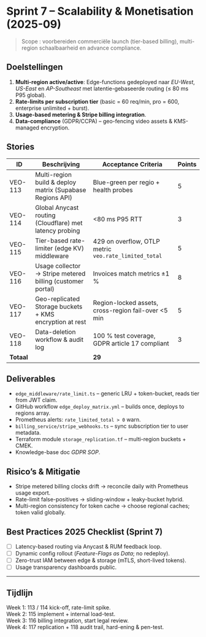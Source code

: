 # Sprint 7 – Scalability & Monetisation (2025-09)

> Scope : voorbereiden commerciële launch (tier-based billing), multi-region schaalbaarheid en advance compliance.

## Doelstellingen
1. **Multi-region active/active**: Edge-functions gedeployed naar _EU-West_, _US-East_ en _AP-Southeast_ met latentie-gebaseerde routing (≤ 80 ms P95 global).
2. **Rate-limits per subscription tier** (basic = 60 req/min, pro = 600, enterprise unlimited + burst).  
3. **Usage-based metering & Stripe billing integration**.
4. **Data-compliance** (GDPR/CCPA) – geo-fencing video assets & KMS-managed encryption.

## Stories
| ID | Beschrijving | Acceptance Criteria | Points |
|----|--------------|---------------------|--------|
| VEO-113 | Multi-region build & deploy matrix (Supabase Regions API) | Blue-green per regio + health probes | 5 |
| VEO-114 | Global Anycast routing (Cloudflare) met latency probing | <80 ms P95 RTT | 3 |
| VEO-115 | Tier-based rate-limiter (edge KV) middleware | 429 on overflow, OTLP metric `veo.rate_limited_total` | 5 |
| VEO-116 | Usage collector → Stripe metered billing (customer portal) | Invoices match metrics ±1 % | 8 |
| VEO-117 | Geo-replicated Storage buckets + KMS encryption at rest | Region-locked assets, cross-region fail-over <5 min | 5 |
| VEO-118 | Data-deletion workflow & audit log | 100 % test coverage, GDPR article 17 compliant | 3 |
| **Totaal** |   | **29** |

## Deliverables
* `edge_middleware/rate_limit.ts` – generic LRU + token-bucket, reads tier from JWT claim.
* GitHub workflow `edge_deploy_matrix.yml` – builds once, deploys to regions array.
* Prometheus alerts: `rate_limited_total > 0` warn.
* `billing_service/stripe_webhooks.ts` – sync subscription tier to user metadata.
* Terraform module `storage_replication.tf` – multi-region buckets + CMEK.
* Knowledge-base doc _GDPR SOP_.

## Risico’s & Mitigatie
* Stripe metered billing clocks drift →  reconcile daily with Prometheus usage export.
* Rate-limit false-positives → sliding-window + leaky-bucket hybrid.
* Multi-region consistency for token cache → choose regional caches; token valid globally.

## Best Practices 2025 Checklist (Sprint 7)
- [ ] Latency-based routing via Anycast & RUM feedback loop.
- [ ] Dynamic config rollout (_Feature-Flags as Data_; no redeploy).
- [ ] Zero-trust IAM between edge & storage (mTLS, short-lived tokens).
- [ ] Usage transparency dashboards public.

---

## Tijdlijn
Week 1: 113 / 114 kick-off, rate-limit spike.  
Week 2: 115 implement + internal load-test.  
Week 3: 116 billing integration, start legal review.  
Week 4: 117 replication + 118 audit trail, hard-ening & pen-test.